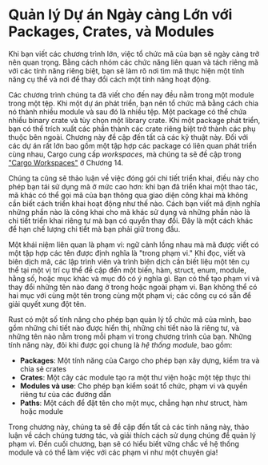 # Quản lý Dự án Ngày càng Lớn với Packages, Crates, và Modules

Khi bạn viết các chương trình lớn, việc tổ chức mã của bạn sẽ ngày càng trở nên
quan trọng. Bằng cách nhóm các chức năng liên quan và tách riêng mã với các tính
năng riêng biệt, bạn sẽ làm rõ nơi tìm mã thực hiện một tính năng cụ thể và nơi
để thay đổi cách một tính năng hoạt động.

Các chương trình chúng ta đã viết cho đến nay đều nằm trong một module trong một
tệp. Khi một dự án phát triển, bạn nên tổ chức mã bằng cách chia nó thành nhiều
module và sau đó là nhiều tệp. Một package có thể chứa nhiều binary crate và tùy
chọn một library crate. Khi một package phát triển, bạn có thể trích xuất các
phần thành các crate riêng biệt trở thành các phụ thuộc bên ngoài. Chương này đề
cập đến tất cả các kỹ thuật này. Đối với các dự án rất lớn bao gồm một tập hợp
các package có liên quan phát triển cùng nhau, Cargo cung cấp _workspaces_, mà
chúng ta sẽ đề cập trong ["Cargo Workspaces"][workspaces]<!-- ignore --> ở
Chương 14.

Chúng ta cũng sẽ thảo luận về việc đóng gói chi tiết triển khai, điều này cho
phép bạn tái sử dụng mã ở mức cao hơn: khi bạn đã triển khai một thao tác, mã
khác có thể gọi mã của bạn thông qua giao diện công khai mà không cần biết cách
triển khai hoạt động như thế nào. Cách bạn viết mã định nghĩa những phần nào là
công khai cho mã khác sử dụng và những phần nào là chi tiết triển khai riêng tư
mà bạn có quyền thay đổi. Đây là một cách khác để hạn chế lượng chi tiết mà bạn
phải giữ trong đầu.

Một khái niệm liên quan là phạm vi: ngữ cảnh lồng nhau mà mã được viết có một
tập hợp các tên được định nghĩa là "trong phạm vi." Khi đọc, viết và biên dịch
mã, các lập trình viên và trình biên dịch cần biết liệu một tên cụ thể tại một
vị trí cụ thể đề cập đến một biến, hàm, struct, enum, module, hằng số, hoặc mục
khác và mục đó có ý nghĩa gì. Bạn có thể tạo phạm vi và thay đổi những tên nào
đang ở trong hoặc ngoài phạm vi. Bạn không thể có hai mục với cùng một tên trong
cùng một phạm vi; các công cụ có sẵn để giải quyết xung đột tên.

Rust có một số tính năng cho phép bạn quản lý tổ chức mã của mình, bao gồm những
chi tiết nào được hiển thị, những chi tiết nào là riêng tư, và những tên nào nằm
trong mỗi phạm vi trong chương trình của bạn. Những tính năng này, đôi khi được
gọi chung là _hệ thống module_, bao gồm:

- **Packages**: Một tính năng của Cargo cho phép bạn xây dựng, kiểm tra và chia
  sẻ crates
- **Crates**: Một cây các module tạo ra một thư viện hoặc một tệp thực thi
- **Modules và use**: Cho phép bạn kiểm soát tổ chức, phạm vi và quyền riêng tư
  của các đường dẫn
- **Paths**: Một cách để đặt tên cho một mục, chẳng hạn như struct, hàm hoặc
  module

Trong chương này, chúng ta sẽ đề cập đến tất cả các tính năng này, thảo luận về
cách chúng tương tác, và giải thích cách sử dụng chúng để quản lý phạm vi. Đến
cuối chương, bạn sẽ có hiểu biết vững chắc về hệ thống module và có thể làm việc
với các phạm vi như một chuyên gia!

[workspaces]: ch14-03-cargo-workspaces.html
